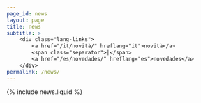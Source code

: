```yaml
---
page_id: news
layout: page
title: news
subtitle: >
    <div class="lang-links">
        <a href="/it/novità/" hreflang="it">novità</a>
        <span class="separator">|</span>
        <a href="/es/novedades/" hreflang="es">novedades</a>
    </div>
permalink: /news/
---
```

  {% include news.liquid %}
